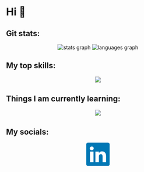 # Hi 👋
## Git stats:
<div align="center">
  <img src="https://github-readme-stats.vercel.app/api?username=christinasaidy&hide_title=false&hide_rank=false&show_icons=true&include_all_commits=true&count_private=true&disable_animations=false&theme=transparent&locale=en&hide_border=false" height="150" alt="stats graph"  />
  <img src="https://github-readme-stats.vercel.app/api/top-langs?username=christinasaidy&locale=en&hide_title=false&layout=compact&card_width=320&langs_count=5&theme=transparent&hide_border=false&hide=Jupyter%20Notebook" height="150" alt="languages graph"  />
</div>


<h2>My top skills: </h2>
<p align="center">
  <a href="https://skillicons.dev">
    <img src="https://skillicons.dev/icons?i=git,cpp,py,react,html,css,js,tailwind,cs,dotnet,ts,materialui,bootstrap" />
  </a>
</p>
<h2>Things I am currently learning:</h2>
<p align="center">
  <a href="https://skillicons.dev">
    <img src="https://skillicons.dev/icons?i=angular,figma,docker,unity" />
  </a>
</p>
<h2>My socials:</h2>
<p align="center">
<a href="www.linkedin.com/in/christina-saidy-38b4a4365">
  <img src="https://raw.githubusercontent.com/CLorant/readme-social-icons/main/large/colored/linkedin.svg" alt="linkedin Icon" />
</a>
</p>
